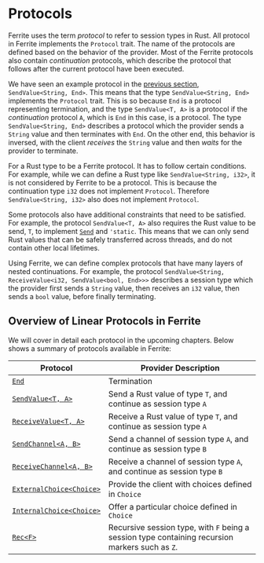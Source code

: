 # Protocols

Ferrite uses the term _protocol_ to refer to session types in Rust. All protocol in Ferrite implements the
`Protocol` trait. The name of the protocols are defined based on the behavior of the provider.
Most of the Ferrite protocols also contain _continuation_ protocols, which describe the protocol that
follows after the current protocol have been executed.

We have seen an example protocol in the [previous section](../01-getting-started/02-hello-world.html),
`SendValue<String, End>`. This means that the type `SendValue<String, End>` implements the `Protocol` trait.
This is so because `End` is a protocol representing termination, and the type `SendValue<T, A>` is a protocol
if the _continuation_ protocol `A`, which is `End` in this case, is a protocol. The type `SendValue<String, End>`
describes a protocol which the provider sends a `String` value and then terminates with `End`. On the other end,
this behavior is inversed, with the client _receives_ the `String` value and then _waits_ for the provider to terminate.

For a Rust type to be a Ferrite protocol. It has to follow certain conditions. For example, while we can define a Rust type
like `SendValue<String, i32>`, it is not considered by Ferrite to be a protocol. This is because the continuation
type `i32` does not implement `Protocol`. Therefore `SendValue<String, i32>` also does not implement `Protocol`.

Some protocols also have additional constraints that need to be satisfied. For example, the protocol `SendValue<T, A>`
also requires the Rust value to be send, `T`, to implement [`Send`](https://doc.rust-lang.org/std/marker/trait.Send.html) and `'static`.
This means that we can only send Rust values that can be safely transferred across threads, and do not contain other local lifetimes.

Using Ferrite, we can define complex protocols that have many layers of nested continuations.
For example, the protocol `SendValue<String, ReceiveValue<i32, SendValue<bool, End>>>`
describes a session type which the provider first sends a `String` value, then receives
an `i32` value, then sends a `bool` value, before finally terminating.

## Overview of Linear Protocols in Ferrite

We will cover in detail each protocol in the upcoming chapters. Below shows a summary of protocols available in Ferrite:

| Protocol    | Provider Description           |
|-------------|--------------------------------|
| [`End`](../03-basic-constructs/01-termination.md)       | Termination   |
| [`SendValue<T, A>`](../03-basic-constructs/02-send-receive-values.md)  | Send a Rust value of type `T`, and continue as session type `A` |
| [`ReceiveValue<T, A>`](../03-basic-constructs/02-send-receive-values.md)  | Receive a Rust value of type `T`, and continue as session type `A` |
| [`SendChannel<A, B>`](../03-basic-constructs/03-send-receive-channels.md) | Send a channel of session type `A`, and continue as session type `B` |
| [`ReceiveChannel<A, B>`](../03-basic-constructs/03-send-receive-channels.md) | Receive a channel of session type `A`, and continue as session type `B` |
| [`ExternalChoice<Choice>`](../03-basic-constructs/04-external-choice.md) | Provide the client with choices defined in `Choice` |
| [`InternalChoice<Choice>`](../03-basic-constructs/05-internal-choice.md) | Offer a particular choice defined in `Choice` |
| [`Rec<F>`](../04-advanced-constructs/01-recursive-session-types.md) | Recursive session type, with `F` being a session type containing recursion markers such as `Z`. |
